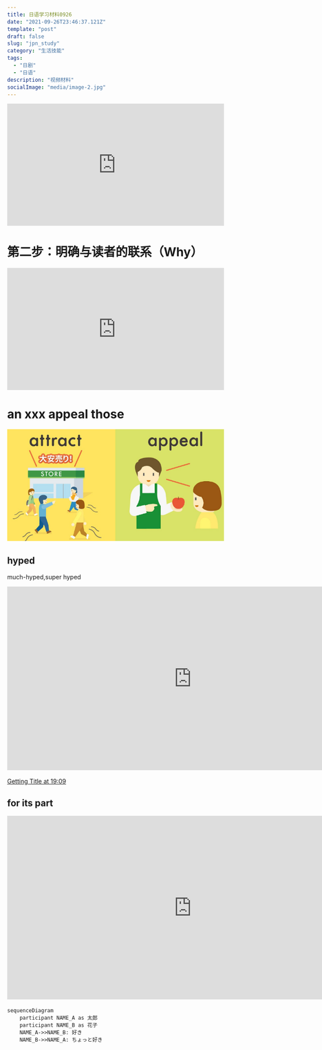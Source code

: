 ```yaml
---
title: 日语学习材料0926
date: "2021-09-26T23:46:37.121Z"
template: "post"
draft: false
slug: "jpn_study"
category: "生活技能"
tags:
  - "日剧"
  - "日语"
description: "视频材料"
socialImage: "media/image-2.jpg"
---
```




<div style="max-width:854px"><div style="position:relative;height:0;padding-bottom:56.25%"><iframe src="https://embed.ted.com/talks/john_doerr_why_the_secret_to_success_is_setting_the_right_goals" width="854" height="480" style="position:absolute;left:0;top:0;width:100%;height:100%" frameborder="0" scrolling="no" allowfullscreen></iframe></div></div>

 
# 第二步：明确与读者的联系（Why）
<div style="max-width:854px"><div style="position:relative;height:0;padding-bottom:56.25%"><iframe src="https://embed.ted.com/talks/chieh_huang_confessions_of_a_recovering_micromanager" width="854" height="480" style="position:absolute;left:0;top:0;width:100%;height:100%" frameborder="0" scrolling="no" allowfullscreen></iframe></div></div>

# an xxx appeal those 
![](2021-11-06-19-16-57.png)


## hyped
much-hyped,super hyped
<iframe width="855" height="427" src="https://www.youtube.com/embed/HPopJb5aDyA" title="YouTube video player" frameborder="0" allow="accelerometer; autoplay; clipboard-write; encrypted-media; gyroscope; picture-in-picture" allowfullscreen></iframe>

[Getting Title at 19:09](https://youtu.be/oCwEYi_JjEQ?t=393)
## for its part
<iframe width="855" height="427" src="https://www.youtube.com/embed/oCwEYi_JjEQ" title="YouTube video player" frameborder="0" allow="accelerometer; autoplay; clipboard-write; encrypted-media; gyroscope; picture-in-picture" allowfullscreen></iframe>





``` mermaid
sequenceDiagram
    participant NAME_A as 太郎
    participant NAME_B as 花子
    NAME_A->>NAME_B: 好き
    NAME_B->>NAME_A: ちょっと好き
```

